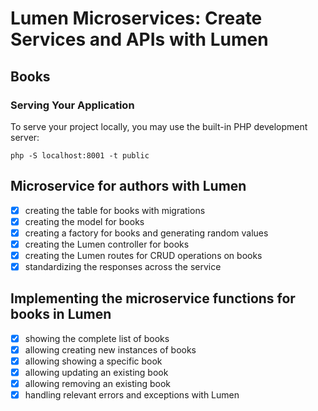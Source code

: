 # Lumen Microservices: Create Services and APIs with Lumen

## Books

### Serving Your Application
To serve your project locally, you may use the built-in PHP development server:

```shell
php -S localhost:8001 -t public
```

## Microservice for authors with Lumen

- [x] creating the table for books with migrations
- [x] creating the model for books
- [x] creating a factory for books and generating random values
- [x] creating the Lumen controller for books
- [x] creating the Lumen routes for CRUD operations on books
- [x] standardizing the responses across the service

## Implementing the microservice functions for books in Lumen

- [x] showing the complete list of books
- [x] allowing creating new instances of books
- [x] allowing showing a specific book
- [x] allowing updating an existing book
- [x] allowing removing an existing book
- [x] handling relevant errors and exceptions with Lumen
